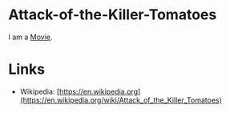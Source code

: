 # Attack-of-the-Killer-Tomatoes

I am a [Movie](200300000.md).

# Links

- Wikipedia: [https://en.wikipedia.org](https://en.wikipedia.org/wiki/Attack_of_the_Killer_Tomatoes)
